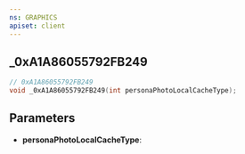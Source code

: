 ```yaml
---
ns: GRAPHICS
apiset: client
---
```

## _0xA1A86055792FB249

```c
// 0xA1A86055792FB249
void _0xA1A86055792FB249(int personaPhotoLocalCacheType);
```


## Parameters
* **personaPhotoLocalCacheType**:



